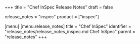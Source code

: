 +++
title = "Chef InSpec Release Notes"
draft = false

release_notes = "inspec"
product = ["inspec"]

[menu]
  [menu.release_notes]
    title = "Chef InSpec"
    identifier = "release_notes/release_notes_inspec.md Chef InSpec"
    parent = "release_notes"
+++